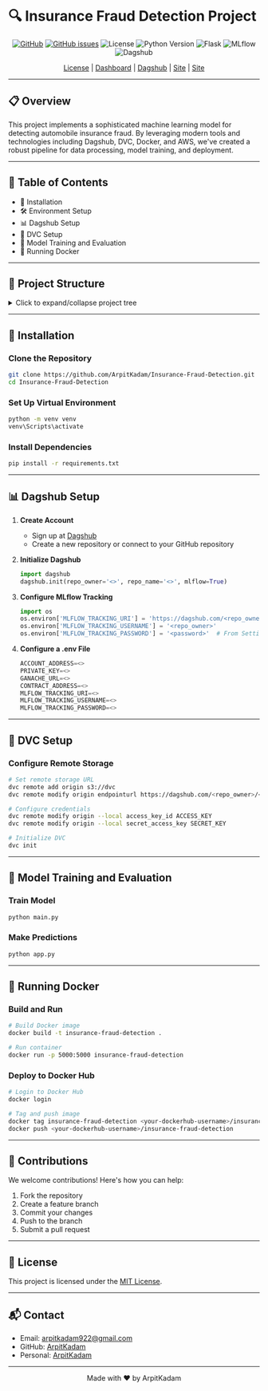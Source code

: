 # 🔍 Insurance Fraud Detection Project

<div align="center">

[![GitHub](https://img.shields.io/github/stars/ArpitKadam/data-science-project-on-Wine-Quality?style=social)](https://github.com/ArpitKadam/Insurance-Fraud-Detection)
[![GitHub issues](https://img.shields.io/github/issues/ArpitKadam/Insurance-Fraud-Detection)](https://github.com/ArpitKadam/Insurance-Fraud-Detection/issues)
![License](https://img.shields.io/badge/License-MIT-blue.svg)
![Python Version](https://img.shields.io/badge/Python-3.10%2B-green.svg)
![Flask](https://img.shields.io/badge/Flask-0.85%2B-blue.svg)
![MLflow](https://img.shields.io/badge/MLflow-2.0-orange.svg)
![Dagshub](https://img.shields.io/badge/Dagshub-Enabled-brightgreen.svg)

[License](https://github.com/ArpitKadam/Insurance-Fraud-Detection/blob/main/LICENSE) | [Dashboard](https://snapshots.raintank.io/dashboard/snapshot/z2B1dywVJmx9zMP5Ah0tm3mV2MletB0x) | [Dagshub](https://dagshub.com/ArpitKadam/Insurance-Fraud-Detection) | [Site](https://resonant-wisp-035d7c.netlify.app/) | [Site](moonlit-madeleine-dd0b5d.netlify.app)

</div>

---

## 📋 Overview

This project implements a sophisticated machine learning model for detecting automobile insurance fraud. By leveraging modern tools and technologies including Dagshub, DVC, Docker, and AWS, we've created a robust pipeline for data processing, model training, and deployment.

---

## 📑 Table of Contents

- 🚀 Installation
- 🛠️ Environment Setup
- 📊 Dagshub Setup
- 💾 DVC Setup
- 🤖 Model Training and Evaluation
- 🐳 Running Docker

---

## 📁 Project Structure

<details>
<summary>Click to expand/collapse project tree</summary>

```
arpitkadam-insurance-fraud-detection/
├── 📄 README.md
├── 📄 Dockerfile
├── 📄 LICENSE
├── 📄 __init__.py
├── 📄 app.py
├── 📄 dvc.yaml
├── 📄 main.py
├── 📄 params.yaml
├── 📄 requirements.txt
├── 📄 schema.yaml
├── 📄 setup.py
├── 📄 template.py
├── 📄 .dockerignore
├── 📄 .dvcignore
│
├── 📂 artifacts/
│   ├── 📂 data_ingestion/
│   │   ├── 📄 data.zip
│   │   └── 📄 insurance_claims.csv
│   ├── 📂 data_transformation/
│   │   ├── 📄 encoders.pkl
│   │   ├── 📄 test.csv
│   │   └── 📄 train.csv
│   ├── 📂 data_validation/
│   │   └── 📄 STATUS.txt
│   ├── 📂 model_evaluation/
│   │   ├── 📄 classification_report.txt
│   │   ├── 📄 confusion_matrix.txt
│   │   └── 📄 metrics.json
│   └── 📂 model_trainer/
│       └── 📄 GradientBoostingClassifier.joblib
│
├── 📂 config/
│   └── 📄 config.yaml
│
├── 📂 data/
│   ├── 📄 data.zip
│   ├── 📄 insurance_claims.csv
│   └── 📄 insurance_claims.csv.dvc
│
├── 📂 logs/
│
├── 📂 research/
│   ├── 📄 01_data_ingestion.ipynb
│   ├── 📄 02_data_validation.ipynb
│   ├── 📄 03_data_transformation.ipynb
│   ├── 📄 04_model_trainer.ipynb
│   ├── 📄 05_model_evaluation.ipynb
│   ├── 📄 research.ipynb
│   ├── 📂 Automated-EDA/
│   │   └── 📄 Automated-EDA.ipynb
│   ├── 📂 Model_Result/
│   │   ├── 📄 Model_Comparison_Results.csv
│   │   ├── 📄 Model_Training_Log.txt
│   │   └── 📄 insurance_claims_report.txt
│   ├── 📂 Research-Text-Files/
│   │   ├── 📄 Balanced_Data_Info.txt
│   │   ├── 📄 Basic_Statistics.txt
│   │   ├── 📄 Data Stats
│   │   ├── 📄 Missing_Values_After_Handling.txt
│   │   ├── 📄 Numerical_Statistics.txt
│   │   ├── 📄 Scaled_Data_Info.txt
│   │   └── 📄 Unique_Values.txt
│   └── 📂 Visualization-Images/
│
├── 📂 src/
│   ├── 📄 __init__.py
│   └── 📂 Insurance_Fraud/
│       ├── 📄 __init__.py
│       ├── 📂 components/
│       │   ├── 📄 __init__.py
│       │   ├── 📄 data_ingestion.py
│       │   ├── 📄 data_transformation.py
│       │   ├── 📄 data_validation.py
│       │   ├── 📄 model_evaluation.py
│       │   └── 📄 model_trainer.py
│       ├── 📂 config/
│       │   ├── 📄 __init__.py
│       │   └── 📄 configuration.py
│       ├── 📂 constants/
│       │   └── 📄 __init__.py
│       ├── 📂 entity/
│       │   ├── 📄 __init__.py
│       │   └── 📄 config_entity.py
│       ├── 📂 exception/
│       │   ├── 📄 __init__.py
│       │   └── 📄 exception.py
│       ├── 📂 logger/
│       │   ├── 📄 __init__.py
│       │   └── 📄 logger.py
│       ├── 📂 pipeline/
│       │   ├── 📄 __init__.py
│       │   ├── 📄 prediction.py
│       │   ├── 📄 stage_01_data_ingestion.py
│       │   ├── 📄 stage_02_data_validation.py
│       │   ├── 📄 stage_03_data_transformation.py
│       │   ├── 📄 stage_04_model_trainer.py
│       │   └── 📄 stage_05_model_evaluation.py
│       └── 📂 utils/
│           ├── 📄 __init__.py
│           └── 📄 common.py
│
├── 📂 templates/
│   └── 📄 index.html
│
├── 📂 .dvc/
│   ├── 📄 config
│   └── 📄 .gitignore
│
└── 📂 .github/
    └── 📂 workflows/
        ├── 📄 main.yaml
        └── 📄 .gitkeep
```

</details>


---

## 🚀 Installation

### Clone the Repository

```bash
git clone https://github.com/ArpitKadam/Insurance-Fraud-Detection.git
cd Insurance-Fraud-Detection
```

### Set Up Virtual Environment

```bash
python -m venv venv
venv\Scripts\activate
```

### Install Dependencies

```bash
pip install -r requirements.txt
```

---

## 📊 Dagshub Setup

1. **Create Account**
   - Sign up at [Dagshub](https://dagshub.com/)
   - Create a new repository or connect to your GitHub repository

2. **Initialize Dagshub**
   ```python
   import dagshub
   dagshub.init(repo_owner='<>', repo_name='<>', mlflow=True)
   ```

3. **Configure MLflow Tracking** 
   ```python
   import os
   os.environ['MLFLOW_TRACKING_URI'] = 'https://dagshub.com/<repo_owner>/<repo_name>.mlflow'
   os.environ['MLFLOW_TRACKING_USERNAME'] = '<repo_owner>'
   os.environ['MLFLOW_TRACKING_PASSWORD'] = '<password>'  # From Settings -> Tokens
   ```

4. **Configure a .env File**
   ```python
   ACCOUNT_ADDRESS=<>
   PRIVATE_KEY=<>
   GANACHE_URL=<>
   CONTRACT_ADDRESS=<>
   MLFLOW_TRACKING_URI=<>
   MLFLOW_TRACKING_USERNAME=<>
   MLFLOW_TRACKING_PASSWORD=<>
   ```
---

## 💾 DVC Setup

### Configure Remote Storage

```bash
# Set remote storage URL
dvc remote add origin s3://dvc
dvc remote modify origin endpointurl https://dagshub.com/<repo_owner>/<repo_name>.s3

# Configure credentials
dvc remote modify origin --local access_key_id ACCESS_KEY
dvc remote modify origin --local secret_access_key SECRET_KEY

# Initialize DVC
dvc init
```

---

## 🤖 Model Training and Evaluation

### Train Model

```bash
python main.py
```

### Make Predictions

```bash
python app.py
```

---

## 🐳 Running Docker

### Build and Run

```bash
# Build Docker image
docker build -t insurance-fraud-detection .

# Run container
docker run -p 5000:5000 insurance-fraud-detection
```

### Deploy to Docker Hub

```bash
# Login to Docker Hub
docker login

# Tag and push image
docker tag insurance-fraud-detection <your-dockerhub-username>/insurance-fraud-detection
docker push <your-dockerhub-username>/insurance-fraud-detection
```

---

## 🤝 Contributions

We welcome contributions! Here's how you can help:

1. Fork the repository
2. Create a feature branch
3. Commit your changes
4. Push to the branch
5. Submit a pull request

---

## 📄 License

This project is licensed under the [MIT License](https://github.com/ArpitKadam/Insurance-Fraud-Detection/blob/main/LICENSE).

---

## 📬 Contact

- Email: [arpitkadam922@gmail.com](mailto:arpitkadam922@gmail.com)
- GitHub: [ArpitKadam](https://github.com/ArpitKadam)
- Personal: [ArpitKadam](https://arpit-kadam.netlify.app/)

---

<div align="center">
Made with ❤️ by ArpitKadam
</div>
